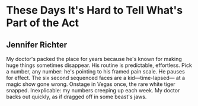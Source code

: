 # These Days It's Hard to Tell What's Part of the Act
## Jennifer Richter
My doctor's packed the place for years
because he's known for making huge things
sometimes disappear. His routine is predictable,
effortless. Pick a number, any number: he's pointing
to his framed pain scale. He pauses for effect.
The six second sequenced faces are a kid—time-lapsed—
at a magic show gone wrong. Onstage in Vegas
once, the rare white tiger snapped. Inexplicable:
my numbers creeping up each week. My doctor
backs out quickly, as if dragged off in some beast's jaws.